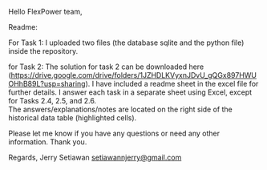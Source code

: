 Hello FlexPower team,

Readme:

For Task 1:
I uploaded two files (the database sqlite and the python file) inside the repository.

for Task 2:
The solution for task 2 can be downloaded here (https://drive.google.com/drive/folders/1JZHDLKVyxnJDvU_gQGx897HWUOHhB89L?usp=sharing).
I have included a readme sheet in the excel file for further details.
I answer each task in a separate sheet using Excel, except for Tasks 2.4, 2.5, and 2.6.						
The answers/explanations/notes are located on the right side of the historical data table (highlighted cells).							  

Please let me know if you have any questions or need any other information.
Thank you.

Regards,
Jerry Setiawan
setiawannjerry@gmail.com
